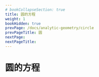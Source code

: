```yaml
---
# bookCollapseSection: true
title: 圆的方程
weight: 1
bookHidden: true
prevPage: /docs/analytic-geometry/circle
prevPageTitle: 圆
nextPage: 
nextPageTitle: 
---
```


# 圆的方程

